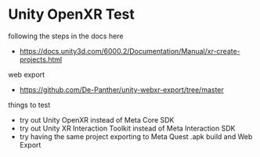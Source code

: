 # Unity OpenXR Test

following the steps in the docs here 
- https://docs.unity3d.com/6000.2/Documentation/Manual/xr-create-projects.html

web export 
- https://github.com/De-Panther/unity-webxr-export/tree/master

things to test
- try out Unity OpenXR instead of Meta Core SDK
- try out Unity XR Interaction Toolkit instead of Meta Interaction SDK
- try having the same project exporting to Meta Quest .apk build and Web Export
 

